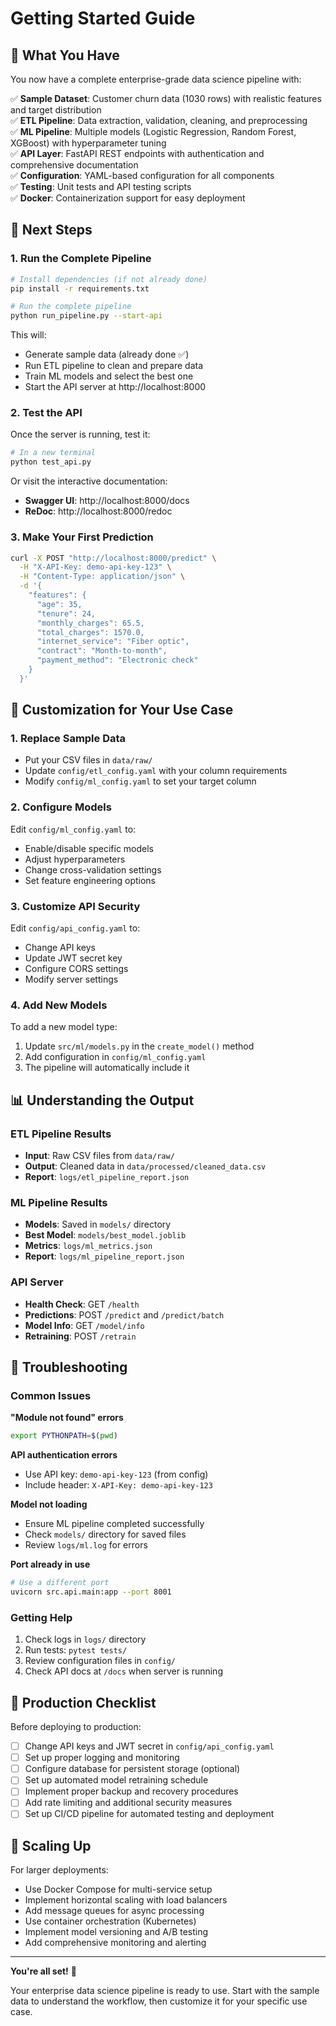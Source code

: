 # Getting Started Guide

## 🎯 What You Have

You now have a complete enterprise-grade data science pipeline with:

✅ **Sample Dataset**: Customer churn data (1030 rows) with realistic features and target distribution  
✅ **ETL Pipeline**: Data extraction, validation, cleaning, and preprocessing  
✅ **ML Pipeline**: Multiple models (Logistic Regression, Random Forest, XGBoost) with hyperparameter tuning  
✅ **API Layer**: FastAPI REST endpoints with authentication and comprehensive documentation  
✅ **Configuration**: YAML-based configuration for all components  
✅ **Testing**: Unit tests and API testing scripts  
✅ **Docker**: Containerization support for easy deployment  

## 🚀 Next Steps

### 1. Run the Complete Pipeline
```bash
# Install dependencies (if not already done)
pip install -r requirements.txt

# Run the complete pipeline
python run_pipeline.py --start-api
```

This will:
- Generate sample data (already done ✅)
- Run ETL pipeline to clean and prepare data
- Train ML models and select the best one
- Start the API server at http://localhost:8000

### 2. Test the API
Once the server is running, test it:
```bash
# In a new terminal
python test_api.py
```

Or visit the interactive documentation:
- **Swagger UI**: http://localhost:8000/docs
- **ReDoc**: http://localhost:8000/redoc

### 3. Make Your First Prediction
```bash
curl -X POST "http://localhost:8000/predict" \
  -H "X-API-Key: demo-api-key-123" \
  -H "Content-Type: application/json" \
  -d '{
    "features": {
      "age": 35,
      "tenure": 24,
      "monthly_charges": 65.5,
      "total_charges": 1570.0,
      "internet_service": "Fiber optic",
      "contract": "Month-to-month",
      "payment_method": "Electronic check"
    }
  }'
```

## 🔧 Customization for Your Use Case

### 1. Replace Sample Data
- Put your CSV files in `data/raw/`
- Update `config/etl_config.yaml` with your column requirements
- Modify `config/ml_config.yaml` to set your target column

### 2. Configure Models
Edit `config/ml_config.yaml` to:
- Enable/disable specific models
- Adjust hyperparameters
- Change cross-validation settings
- Set feature engineering options

### 3. Customize API Security
Edit `config/api_config.yaml` to:
- Change API keys
- Update JWT secret key
- Configure CORS settings
- Modify server settings

### 4. Add New Models
To add a new model type:
1. Update `src/ml/models.py` in the `create_model()` method
2. Add configuration in `config/ml_config.yaml`
3. The pipeline will automatically include it

## 📊 Understanding the Output

### ETL Pipeline Results
- **Input**: Raw CSV files from `data/raw/`
- **Output**: Cleaned data in `data/processed/cleaned_data.csv`
- **Report**: `logs/etl_pipeline_report.json`

### ML Pipeline Results
- **Models**: Saved in `models/` directory
- **Best Model**: `models/best_model.joblib`
- **Metrics**: `logs/ml_metrics.json`
- **Report**: `logs/ml_pipeline_report.json`

### API Server
- **Health Check**: GET `/health`
- **Predictions**: POST `/predict` and `/predict/batch`
- **Model Info**: GET `/model/info`
- **Retraining**: POST `/retrain`

## 🐛 Troubleshooting

### Common Issues

**"Module not found" errors**
```bash
export PYTHONPATH=$(pwd)
```

**API authentication errors**
- Use API key: `demo-api-key-123` (from config)
- Include header: `X-API-Key: demo-api-key-123`

**Model not loading**
- Ensure ML pipeline completed successfully
- Check `models/` directory for saved files
- Review `logs/ml.log` for errors

**Port already in use**
```bash
# Use a different port
uvicorn src.api.main:app --port 8001
```

### Getting Help
1. Check logs in `logs/` directory
2. Run tests: `pytest tests/`
3. Review configuration files in `config/`
4. Check API docs at `/docs` when server is running

## 🎯 Production Checklist

Before deploying to production:

- [ ] Change API keys and JWT secret in `config/api_config.yaml`
- [ ] Set up proper logging and monitoring
- [ ] Configure database for persistent storage (optional)
- [ ] Set up automated model retraining schedule
- [ ] Implement proper backup and recovery procedures
- [ ] Add rate limiting and additional security measures
- [ ] Set up CI/CD pipeline for automated testing and deployment

## 🚀 Scaling Up

For larger deployments:
- Use Docker Compose for multi-service setup
- Implement horizontal scaling with load balancers
- Add message queues for async processing
- Use container orchestration (Kubernetes)
- Implement model versioning and A/B testing
- Add comprehensive monitoring and alerting

---

**You're all set!** 🎉 

Your enterprise data science pipeline is ready to use. Start with the sample data to understand the workflow, then customize it for your specific use case.